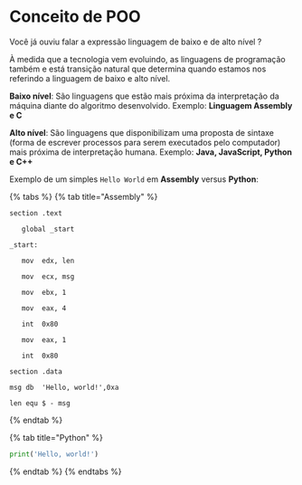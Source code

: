 # Conceito de POO

Você já ouviu falar a expressão linguagem de baixo e de alto nível ?

À medida que a tecnologia vem evoluindo, as linguagens de programação também e está transição natural que determina quando estamos nos referindo a linguagem de baixo e alto nível.

**Baixo nível**: São linguagens que estão mais próxima da interpretação da máquina diante do algoritmo desenvolvido. Exemplo: **Linguagem Assembly e C**

**Alto nível**: São linguagens que disponibilizam uma proposta de sintaxe (forma de escrever processos para serem executados pelo computador) mais próxima de interpretação humana. Exemplo: **Java, JavaScript, Python e C++**

Exemplo de um simples `Hello World` em **Assembly** versus **Python**:

{% tabs %}
{% tab title="Assembly" %}
```wasm
section	.text

   global _start   

_start: 

   mov	edx, len  

   mov	ecx, msg  

   mov	ebx, 1 

   mov	eax, 4  

   int	0x80   

   mov	eax, 1 

   int	0x80   

section	.data

msg	db	'Hello, world!',0xa

len	equ	$ - msg
```
{% endtab %}

{% tab title="Python" %}
```python
print('Hello, world!')
```
{% endtab %}
{% endtabs %}



